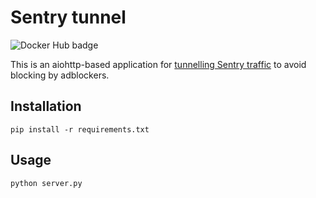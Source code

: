 # Sentry tunnel

![Docker Hub badge](https://dockeri.co/image/k0t3n/sentry-tunnel)

This is an aiohttp-based application
for [tunnelling Sentry traffic](https://docs.sentry.io/platforms/javascript/troubleshooting/#using-the-tunnel-option) to
avoid blocking by adblockers.

## Installation

```
pip install -r requirements.txt
```

## Usage

```
python server.py
```

